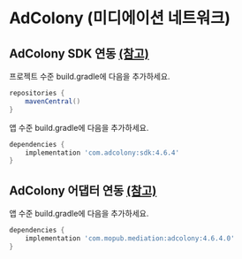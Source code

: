 # **AdColony (미디에이션 네트워크)**

## AdColony SDK 연동 [(참고)](https://github.com/AdColony/AdColony-Android-SDK/wiki)

프로젝트 수준 build.gradle에 다음을 추가하세요.

~~~groovy
repositories {
    mavenCentral()
}
~~~

앱 수준 build.gradle에 다음을 추가하세요.

~~~groovy
dependencies {
    implementation 'com.adcolony:sdk:4.6.4'
}
~~~

## AdColony 어댑터 연동 [(참고)](https://developers.mopub.com/publishers/mediation/networks/adcolony/)

앱 수준 build.gradle에 다음을 추가하세요.

~~~groovy
dependencies {
    implementation 'com.mopub.mediation:adcolony:4.6.4.0'
}
~~~
